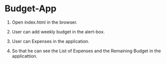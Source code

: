 # Budget-App

1. Open index.html in the browser.

2. User can add weekly budget in the alert-box.

3. User can Expenses in the application.

4. So that he can see the List of Expenses and the Remaining Budget in the applicattion.

